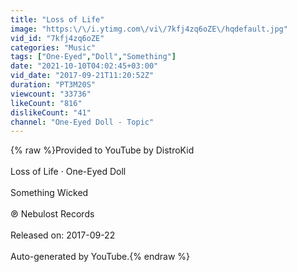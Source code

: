 ```yaml
---
title: "Loss of Life"
image: "https:\/\/i.ytimg.com\/vi\/7kfj4zq6oZE\/hqdefault.jpg"
vid_id: "7kfj4zq6oZE"
categories: "Music"
tags: ["One-Eyed","Doll","Something"]
date: "2021-10-10T04:02:45+03:00"
vid_date: "2017-09-21T11:20:52Z"
duration: "PT3M20S"
viewcount: "33736"
likeCount: "816"
dislikeCount: "41"
channel: "One-Eyed Doll - Topic"
---
```

{% raw %}Provided to YouTube by DistroKid<br /><br />Loss of Life · One-Eyed Doll<br /><br />Something Wicked<br /><br />℗ Nebulost Records<br /><br />Released on: 2017-09-22<br /><br />Auto-generated by YouTube.{% endraw %}
